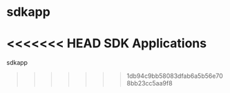 # sdkapp
<<<<<<< HEAD
SDK Applications
=======
sdkapp
>>>>>>> 1db94c9bb58083dfab6a5b56e708bb23cc5aa9f8
